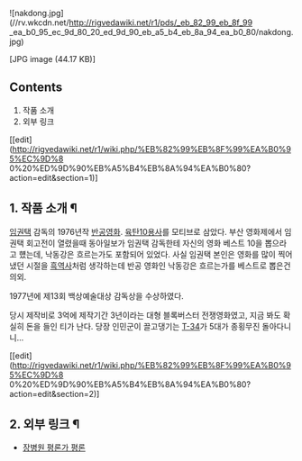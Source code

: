 ![nakdong.jpg](//rv.wkcdn.net/http://rigvedawiki.net/r1/pds/_eb_82_99_eb_8f_99
_ea_b0_95_ec_9d_80_20_ed_9d_90_eb_a5_b4_eb_8a_94_ea_b0_80/nakdong.jpg)

[JPG image (44.17 KB)]

## Contents

    

1. 작품 소개 
2. 외부 링크 

[[edit](http://rigvedawiki.net/r1/wiki.php/%EB%82%99%EB%8F%99%EA%B0%95%EC%9D%8
0%20%ED%9D%90%EB%A5%B4%EB%8A%94%EA%B0%80?action=edit&section=1)]

## 1. 작품 소개 ¶

[임권택](%EC%9E%84%EA%B6%8C%ED%83%9D.md) 감독의 1976년작 [반공영화](%EB%B0%98%EA%B3%B5%20%EC%98%81%ED%99%94.md).
[육탄10용사](%EC%9C%A1%ED%83%8410%EC%9A%A9%EC%82%AC.md)를 모티브로 삼았다. 부산 영화제에서 임권택
회고전이 열렸을때 동아일보가 임권택 감독한테 자신의 영화 베스트 10을 뽑으라고 헀는데, 낙동강은 흐르는가도 포함되어 있었다. 사실 임권택
본인은 영화를 많이 찍어냈던 시절을 [흑역사](%ED%9D%91%EC%97%AD%EC%82%AC.md)처럼 생각하는데 반공 영화인
낙동강은 흐르는가를 베스트로 뽑은건 의외.

  

1977년에 제13회 백상예술대상 감독상을 수상하였다.

  

당시 제작비로 3억에 제작기간 3년이라는 대형 블록버스터 전쟁영화였고, 지금 봐도 확실히 돈을 들인 티가 난다. 당장 인민군이 끌고댕기는
[T-34](T-34.md)가 5대가 종횡무진 돌아다니니...

  

[[edit](http://rigvedawiki.net/r1/wiki.php/%EB%82%99%EB%8F%99%EA%B0%95%EC%9D%8
0%20%ED%9D%90%EB%A5%B4%EB%8A%94%EA%B0%80?action=edit&section=2)]

## 2. 외부 링크 ¶

  * [장병원 평론가 평론](http://www.kmdb.or.kr/column/masterpiece_list_view_new.asp?choice_seqno=154)

